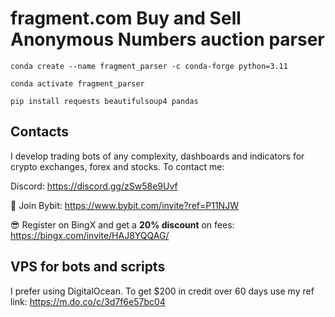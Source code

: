 # fragment.com Buy and Sell Anonymous Numbers auction parser

```
conda create --name fragment_parser -c conda-forge python=3.11

conda activate fragment_parser

pip install requests beautifulsoup4 pandas
```


## Contacts
I develop trading bots of any complexity, dashboards and indicators for crypto exchanges, forex and stocks.
To contact me:

Discord: https://discord.gg/zSw58e9Uvf

🐀 Join Bybit: https://www.bybit.com/invite?ref=P11NJW

😎 Register on BingX and get a **20% discount** on fees: https://bingx.com/invite/HAJ8YQQAG/

## VPS for bots and scripts
I prefer using DigitalOcean. 
To get $200 in credit over 60 days use my ref link: https://m.do.co/c/3d7f6e57bc04
